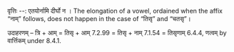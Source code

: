 

वृत्तिः --: एतयोर्नामि दीर्घो न । The elongation of a vowel, ordained when the affix “नाम्” follows, does not happen in the case of “तिसृ” and “चतसृ”। 


उदाहरणम् – त्रि + आम् = तिसृ + आम् 7.2.99 = तिसृ + नाम् 7.1.54 = तिसृणाम् 6.4.4, णत्वम् by वार्त्तिकम् under 8.4.1. 


